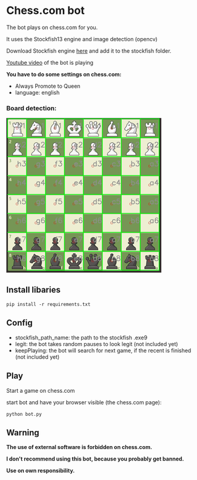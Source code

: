 # Chess.com bot

The bot plays on chess.com for you.

It uses the Stockfish13 engine and image detection (opencv)

Download Stockfish engine [here](https://stockfishchess.org/) and add it to the stockfish folder.

[Youtube video](https://youtu.be/17iM9LtQpU0) of the bot is playing



**You have to do some settings on chess.com:**
* Always Promote to Queen
* language: english


### Board detection:
![Board result](/board_detection.PNG)


## Install libaries

```
pip install -r requirements.txt
```



## Config

* stockfish_path_name: the path to the stockfish .exe9
* legit: the bot takes random pauses to look legit (not included yet)
* keepPlaying: the bot will search for next game, if the recent is finished (not included yet)

## Play

Start a game on chess.com

start bot and have your browser visible (the chess.com page):
```
python bot.py
```
## Warning

**The use of external software is forbidden on chess.com.**

**I don't recommend using this bot, because you probably get banned.**

**Use on own responsibility.**
